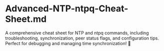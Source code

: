 # Advanced-NTP-ntpq-Cheat-Sheet.md
A comprehensive cheat sheet for NTP and ntpq commands, including troubleshooting, synchronization, peer status flags, and configuration tips. Perfect for debugging and managing time synchronization! 🚀
